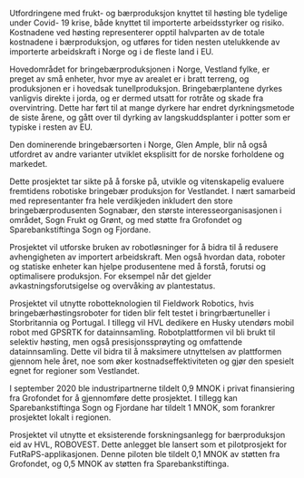Utfordringene med frukt- og bærproduksjon knyttet til høsting ble tydelige under Covid- 19 krise, både knyttet til importerte arbeidsstyrker og risiko. Kostnadene ved høsting representerer opptil halvparten av de totale kostnadene i bærproduksjon, og utføres for tiden nesten utelukkende av importerte arbeidskraft i Norge og i de fleste land i EU.

Hovedområdet for bringebærproduksjonen i Norge, Vestland fylke, er preget av små enheter, hvor mye av arealet er i bratt terreng, og produksjonen er i hovedsak tunellproduksjon. Bringebærplantene dyrkes vanligvis direkte i jorda, og er dermed utsatt for rotråte og skade fra overvintring. Dette har ført til at mange dyrkere har endret dyrkningsmetode de siste årene, og gått over til dyrking av langskuddsplanter i potter som er typiske i resten av EU.

Den dominerende bringebærsorten i Norge, Glen Ample, blir nå også utfordret av andre varianter utviklet eksplisitt for de norske forholdene og markedet.

Dette prosjektet tar sikte på å forske på, utvikle og vitenskapelig evaluere fremtidens robotiske bringebær produksjon for Vestlandet. I nært samarbeid med representanter fra hele verdikjeden inkludert den store bringebærprodusenten Sognabær, den største interesseorganisasjonen i området, Sogn Frukt og Grønt, og med støtte fra Grofondet og Sparebankstiftinga Sogn og Fjordane.

Prosjektet vil utforske bruken av robotløsninger for å bidra til å redusere avhengigheten av importert arbeidskraft. Men også hvordan data, roboter og statiske enheter kan hjelpe produsentene med å forstå, forutsi og optimalisere produksjon. For eksempel når det gjelder avkastningsforutsigelse og overvåking av plantestatus.

Prosjektet vil utnytte robotteknologien til Fieldwork Robotics, hvis bringebærhøstingsroboter for tiden blir felt testet i bringrbærtuneller i Storbritannia og Portugal. I tillegg vil HVL dedikere en Husky utendørs mobil robot med GPSRTK for datainnsamling. Robotplattformen vil bli brukt til selektiv høsting, men også presisjonssprøyting og omfattende datainnsamling. Dette vil bidra til å maksimere utnyttelsen av plattformen gjennom hele året, noe som øker kostnadseffektiviteten og gjør den spesielt egnet for regioner som Vestlandet.

I september 2020 ble industripartnerne tildelt 0,9 MNOK i privat finansiering fra Grofondet for å gjennomføre dette prosjektet. I tillegg kan Sparebankstiftinga Sogn og Fjordane har tildelt 1 MNOK, som forankrer prosjektet lokalt i regionen.

Prosjektet vil utnytte et eksisterende forskningsanlegg for bærproduksjon eid av HVL, ROBOVEST. Dette anlegget ble lansert som et pilotprosjekt for FutRaPS-applikasjonen. Denne piloten ble tildelt 0,1 MNOK av støtten fra Grofondet, og 0,5 MNOK av støtten fra Sparebankstiftinga.